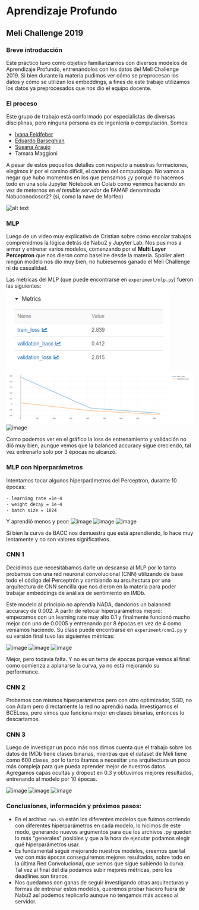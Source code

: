 
# Aprendizaje Profundo
## Meli Challenge 2019
### Breve introducción
Este práctico tuvo como objetivo familiarizarnos con diversos modelos de Aprendizaje Profundo, entrenándolos con los datos del Meli Challenge 2019.
Si bien durante la materia pudimos ver cómo se preprocesan los datos y cómo se utilizan los embeddings, a fines de este trabajo utilizamos los datos ya preprocesados que nos dio el equipo docente.

### El proceso
Este grupo de trabajo está conformado por especialistas de diversas disciplinas, pero ninguna persona es de ingeniería o computación.
Somos:
- [Ivana Feldfeber](https://github.com/ivanafeldfeber)
- [Eduardo Barseghian](https://github.com/EduBarseghian)
- [Susana Araujo](https://github.com/suaraujo)
- Tamara Maggioni

A pesar de estos pequeños detalles con respecto a nuestras formaciones, elegimos ir por el camino difícil, el camino del computólogo. No vamos a negar que hubo momentos en los que pensamos ¿y porqué no hacemos todo en una sola Jupyter Notebook en Colab como venimos haciendo en vez de meternos en _el temible servidor_ de FAMAF denominado Nabuconodosor2? (sí, como la nave de Morfeo)

![alt text](https://i.imgflip.com/5wn3wz.jpg) 

### MLP
Luego de un video muy explicativo de Cristian sobre cómo encolar trabajos comprenidmos la lógica detrás de Nabu2 y Jupyter Lab. Nos pusimos a armar y entrenar varios modelos, comenzando por el **Multi Layer Perceptron** que nos dieron como baseline desde la materia. Spoiler alert: ningún modelo nos dio muy bien, no hubiesemos ganado el Meli Challenge ni de casualidad.

Las métricas del MLP (que puede encontrarse en ```experiment/mlp.py```) fueron las siguientes:
![alt text](https://github.com/ivanafeldfeber/diplo-datos-optativas/blob/main/AprendizajeProfundo/images/MLP.png?raw=true)
![alt text](https://github.com/ivanafeldfeber/diplo-datos-optativas/blob/main/AprendizajeProfundo/images/MLP%20graph.png?raw=true)
![image](https://user-images.githubusercontent.com/8229279/144725030-ac834f05-347b-463c-95df-c5dc35144f4b.png)


Como podemos ver en el gráfico la loss de entrenamiento y validación no dió muy bien, aunque vemos que la balanced accuracy sigue creciendo, tal vez entrenarlo solo por 3 épocas no alcanzó.

### MLP con hiperparámetros 
Intentamos tocar algunos hiperparámetros del Perceptron, durante 10 épocas:
```
- learning rate =1e-4
- weight decay = 1e-4
- batch size = 1024
```

Y aprendió menos y peor:
![image](https://user-images.githubusercontent.com/8229279/144724582-9c8dbdc5-7ef2-42e3-b783-cbac902f7081.png)
![image](https://user-images.githubusercontent.com/8229279/144724589-29cfb03b-4925-4149-a6ce-90646efc9a1f.png)
![image](https://user-images.githubusercontent.com/8229279/144725037-6e082e0e-98e3-48f6-ba73-2ee6685b1e51.png)

Si bien la curva de BACC nos demuestra que está aprendiendo, lo hace muy lentamente y no son valores significativos.

### CNN 1
Decidimos que necesitábamos darle un descanso al MLP por lo tanto probamos con una red neuronal convolucional (CNN) utilizando de base todo el código del Perceptrón y cambiando su arquitectura por una arquitectura de CNN sencilla que nos dieron en la materia para poder trabajar embeddings de análisis de sentimiento en IMDb.

Este modelo al principio no aprendía NADA, dandonos un balanced accuracy de 0.002. A partir de retocar hiperparámetros mejoró: empezamos con un learning rate muy alto 0.1 y finalmente funcionó mucho mejor con uno de 0.0005 y entrenando por 8 épocas en vez de 4 como veníamos haciendo. Su clase puede encontrarse en ```experiment/cnn1.py``` y su versión final tuvo las siguientes métricas:

![image](https://user-images.githubusercontent.com/8229279/144724616-9846f478-f904-48c5-ac32-573a3466f63c.png)
![image](https://user-images.githubusercontent.com/8229279/144724620-f563762d-290e-495b-aca9-62073616cc7b.png)
![image](https://user-images.githubusercontent.com/8229279/144724988-357da59e-a0c6-44e9-8057-602a4cdc3e7b.png)


Mejor, pero todavía falta. Y no es un tema de épocas porque vemos al final como comienza a aplanarse la curva, ya no está mejorando su performance.

### CNN 2
Probamos con mismos hiperparámetros pero con otro optimizador, SGD, no con Adam pero directamente la red no aprendió nada. Investigamos el BCELoss, pero vimos que funciona mejor en clases binarias, entonces lo descartamos.

### CNN 3
Luego de investigar un poco más nos dimos cuenta que el trabajo sobre los datos de IMDb tiene clases binarias, mientras que el dataset de Meli tiene como 600 clases, por lo tanto íbamos a necesitar una arquitectura un poco más compleja para que pueda aprender mejor de nuestros datos. Agregamos capas ocultas y dropout en 0.3 y obtuvimos mejores resultados, entrenando al modelo por 10 épocas.  

![image](https://user-images.githubusercontent.com/8229279/144724764-ab75d8ba-6f25-47de-99a8-729d0a7bb6f1.png)
![image](https://user-images.githubusercontent.com/8229279/144724770-d4212676-2cce-4874-80ee-6114a70fb660.png)
![image](https://user-images.githubusercontent.com/8229279/144724877-0c5c6883-5ef5-49c6-9bde-06ce81c93b4e.png)



### Conclusiones, información y próximos pasos:
- En el archivo ```run.sh``` están los diferentes modelos que fuimos corriendo con diferentes hiperparámetros en cada modelo, lo hicimos de este modo, generando nuevos argumentos para que los archivos .py queden lo más "generales" posibles y que a la hora de ejecutar podamos elegir qué hiperparámetros usar.
- Es fundamental seguir mejorando nuestros modelos, creemos que tal vez con más épocas conseguiremos mejores resultados, sobre todo en la última Red Convolucional, que vemos que sigue subiendo la curva. Tal vez al final del día podamos subir mejores métricas, pero los deadlines son tiranos.
- Nos quedamos con ganas de seguir investigando otras arquitecturas y formas de entrenar estos modelos, queremos probar hacero fuera de Nabu2 así podemos replicarlo aunque no tengamos más acceso al servidor.


